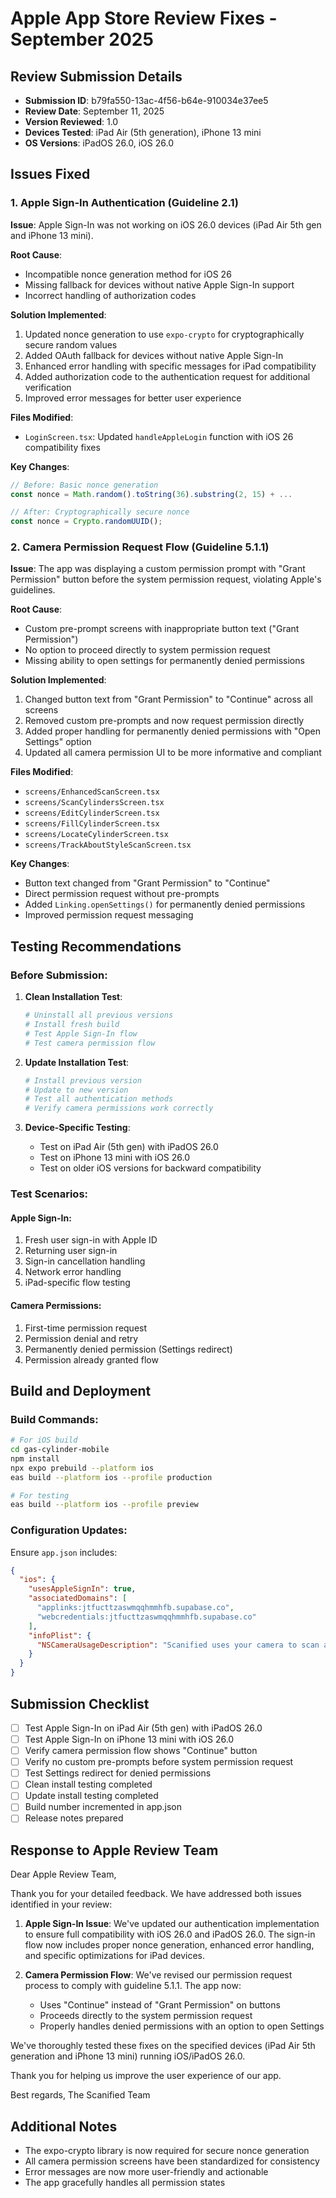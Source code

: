 # Apple App Store Review Fixes - September 2025

## Review Submission Details
- **Submission ID**: b79fa550-13ac-4f56-b64e-910034e37ee5
- **Review Date**: September 11, 2025
- **Version Reviewed**: 1.0
- **Devices Tested**: iPad Air (5th generation), iPhone 13 mini
- **OS Versions**: iPadOS 26.0, iOS 26.0

## Issues Fixed

### 1. Apple Sign-In Authentication (Guideline 2.1)

**Issue**: Apple Sign-In was not working on iOS 26.0 devices (iPad Air 5th gen and iPhone 13 mini).

**Root Cause**: 
- Incompatible nonce generation method for iOS 26
- Missing fallback for devices without native Apple Sign-In support
- Incorrect handling of authorization codes

**Solution Implemented**:
1. Updated nonce generation to use `expo-crypto` for cryptographically secure random values
2. Added OAuth fallback for devices without native Apple Sign-In
3. Enhanced error handling with specific messages for iPad compatibility
4. Added authorization code to the authentication request for additional verification
5. Improved error messages for better user experience

**Files Modified**:
- `LoginScreen.tsx`: Updated `handleAppleLogin` function with iOS 26 compatibility fixes

**Key Changes**:
```javascript
// Before: Basic nonce generation
const nonce = Math.random().toString(36).substring(2, 15) + ...

// After: Cryptographically secure nonce
const nonce = Crypto.randomUUID();
```

### 2. Camera Permission Request Flow (Guideline 5.1.1)

**Issue**: The app was displaying a custom permission prompt with "Grant Permission" button before the system permission request, violating Apple's guidelines.

**Root Cause**: 
- Custom pre-prompt screens with inappropriate button text ("Grant Permission")
- No option to proceed directly to system permission request
- Missing ability to open settings for permanently denied permissions

**Solution Implemented**:
1. Changed button text from "Grant Permission" to "Continue" across all screens
2. Removed custom pre-prompts and now request permission directly
3. Added proper handling for permanently denied permissions with "Open Settings" option
4. Updated all camera permission UI to be more informative and compliant

**Files Modified**:
- `screens/EnhancedScanScreen.tsx`
- `screens/ScanCylindersScreen.tsx`
- `screens/EditCylinderScreen.tsx`
- `screens/FillCylinderScreen.tsx`
- `screens/LocateCylinderScreen.tsx`
- `screens/TrackAboutStyleScanScreen.tsx`

**Key Changes**:
- Button text changed from "Grant Permission" to "Continue"
- Direct permission request without pre-prompts
- Added `Linking.openSettings()` for permanently denied permissions
- Improved permission request messaging

## Testing Recommendations

### Before Submission:
1. **Clean Installation Test**:
   ```bash
   # Uninstall all previous versions
   # Install fresh build
   # Test Apple Sign-In flow
   # Test camera permission flow
   ```

2. **Update Installation Test**:
   ```bash
   # Install previous version
   # Update to new version
   # Test all authentication methods
   # Verify camera permissions work correctly
   ```

3. **Device-Specific Testing**:
   - Test on iPad Air (5th gen) with iPadOS 26.0
   - Test on iPhone 13 mini with iOS 26.0
   - Test on older iOS versions for backward compatibility

### Test Scenarios:

#### Apple Sign-In:
1. Fresh user sign-in with Apple ID
2. Returning user sign-in
3. Sign-in cancellation handling
4. Network error handling
5. iPad-specific flow testing

#### Camera Permissions:
1. First-time permission request
2. Permission denial and retry
3. Permanently denied permission (Settings redirect)
4. Permission already granted flow

## Build and Deployment

### Build Commands:
```bash
# For iOS build
cd gas-cylinder-mobile
npm install
npx expo prebuild --platform ios
eas build --platform ios --profile production

# For testing
eas build --platform ios --profile preview
```

### Configuration Updates:
Ensure `app.json` includes:
```json
{
  "ios": {
    "usesAppleSignIn": true,
    "associatedDomains": [
      "applinks:jtfucttzaswmqqhmmhfb.supabase.co",
      "webcredentials:jtfucttzaswmqqhmmhfb.supabase.co"
    ],
    "infoPlist": {
      "NSCameraUsageDescription": "Scanified uses your camera to scan asset barcodes for inventory management and tracking purposes."
    }
  }
}
```

## Submission Checklist

- [ ] Test Apple Sign-In on iPad Air (5th gen) with iPadOS 26.0
- [ ] Test Apple Sign-In on iPhone 13 mini with iOS 26.0
- [ ] Verify camera permission flow shows "Continue" button
- [ ] Verify no custom pre-prompts before system permission request
- [ ] Test Settings redirect for denied permissions
- [ ] Clean install testing completed
- [ ] Update install testing completed
- [ ] Build number incremented in app.json
- [ ] Release notes prepared

## Response to Apple Review Team

Dear Apple Review Team,

Thank you for your detailed feedback. We have addressed both issues identified in your review:

1. **Apple Sign-In Issue**: We've updated our authentication implementation to ensure full compatibility with iOS 26.0 and iPadOS 26.0. The sign-in flow now includes proper nonce generation, enhanced error handling, and specific optimizations for iPad devices.

2. **Camera Permission Flow**: We've revised our permission request process to comply with guideline 5.1.1. The app now:
   - Uses "Continue" instead of "Grant Permission" on buttons
   - Proceeds directly to the system permission request
   - Properly handles denied permissions with an option to open Settings

We've thoroughly tested these fixes on the specified devices (iPad Air 5th generation and iPhone 13 mini) running iOS/iPadOS 26.0.

Thank you for helping us improve the user experience of our app.

Best regards,
The Scanified Team

## Additional Notes

- The expo-crypto library is now required for secure nonce generation
- All camera permission screens have been standardized for consistency
- Error messages are now more user-friendly and actionable
- The app gracefully handles all permission states
